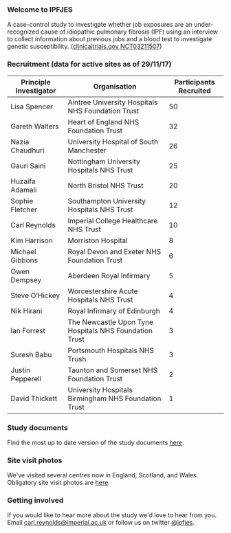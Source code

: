 ### Welcome to IPFJES 

A case-control study to investigate whether job exposures are an under-recognized cause of idiopathic pulmonary fibrosis (IPF) using an interview to collect information about previous jobs and a blood test to investigate genetic susceptibility. ([clinicaltrials.gov NCT03211507](https://clinicaltrials.gov/ct2/show/NCT03211507))

### Recruitment (data for active sites as of 29/11/17)

| Principle Investigator | Organisation                                           | Participants Recruited |
|------------------------|--------------------------------------------------------|------------------------|
| Lisa Spencer           | Aintree University Hospitals NHS Foundation Trust      | 50                     |
| Gareth Walters         | Heart of England NHS Foundation Trust                  | 32                     |
| Nazia Chaudhuri        | University Hospital of South Manchester                | 26                     |
| Gauri Saini            | Nottingham University Hospitals NHS Trust              | 25                     |
| Huzaifa Adamali        | North Bristol NHS Trust                                | 20                     |
| Sophie Fletcher        | Southampton University Hospitals NHS Trust             | 12                     |
| Carl Reynolds          | Imperial College Healthcare NHS Trust                  | 10                     |
| Kim Harrison           | Morriston Hospital                                     | 8                      |
| Michael Gibbons        | Royal Devon and Exeter NHS Foundation Trust            | 6                      |
| Owen Dempsey           | Aberdeen Royal Infirmary                               | 5                      |
| Steve O’Hickey         | Worcestershire Acute Hospitals NHS Trust               | 4                      |
| Nik Hirani             | Royal Infirmary of Edinburgh                           | 4                      |
| Ian Forrest            | The Newcastle Upon Tyne Hospitals NHS Foundation Trust | 3                      |
| Suresh Babu            | Portsmouth Hospitals NHS Trush                         | 3                      |
| Justin Pepperell       | Taunton and Somerset NHS Foundation Trust              | 2                      |
| David Thickett         | University Hospitals Birmingham NHS Foundation Trust   | 1                      |

### Study documents

Find the most up to date version of the study documents [here](https://github.com/drcjar/ipfjes/).

### Site visit photos

We've visited several centres now in England, Scotland, and Wales. Obligatory site visit photos are [here](https://github.com/drcjar/ipfjes/blob/master/photos/photos.md).

### Getting involved

If you would like to hear more about the study we'd love to hear from you. Email <carl.reynolds@imperial.ac.uk> or follow us on twitter [@ipfjes](https://twitter.com/ipfjes). 


